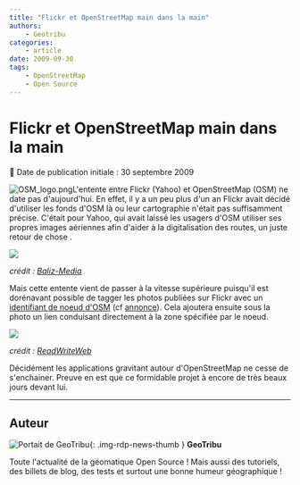 ```yaml
---
title: "Flickr et OpenStreetMap main dans la main"
authors:
    - Geotribu
categories:
    - article
date: 2009-09-30
tags:
    - OpenStreetMap
    - Open Source
---
```


# Flickr et OpenStreetMap main dans la main

:calendar: Date de publication initiale : 30 septembre 2009

![OSM_logo.png](https://cdn.geotribu.fr/img/logos-icones/OpenStreetMap/Openstreetmap.png)L'entente entre Flickr (Yahoo) et OpenStreetMap (OSM) ne date pas d'aujourd'hui. En effet, il y a un peu plus d'un an Flickr avait décidé d'utiliser les fonds d'OSM là ou leur cartographie n'était pas suffisamment précise. C'était pour Yahoo, qui avait laissé les usagers d'OSM utiliser ses propres images aériennes afin d'aider à la digitalisation des routes, un juste retour de chose .

![](http://baliz-geospatial.com/images/mediatheque/2008-08/yahoo-osm.jpg)  

*crédit : [Baliz-Media](http://media.baliz-geospatial.com/fr/blogue/flickr-de-yahoo-fait-appel-aux-donnees-OpenStreetMap)*

Mais cette entente vient de passer à la vitesse supérieure puisqu'il est dorénavant possible de tagger les photos publiées sur Flickr avec un [identifiant de noeud d'OSM](https://wiki.openstreetmap.org/wiki/FR:Elements) (cf [annonce](http://code.flickr.com/blog/2009/09/28/thats-maybe-a-bit-too-dorky-even-for-us/)). Cela ajoutera ensuite sous la photo un lien conduisant directement à la zone spécifiée par le noeud.

![](http://www.readwriteweb.com/images/osm_flickr_integration.jpg)  

*crédit : [ReadWriteWeb](http://www.readwriteweb.com/archives/flickr_now_supports_openstreetmap_tags.php)*

Décidément les applications gravitant autour d'OpenStreetMap ne cesse de s'enchainer. Preuve en est que ce formidable projet à encore de très beaux jours devant lui.

----

## Auteur

![Portait de GeoTribu](https://cdn.geotribu.fr/img/internal/charte/geotribu_logo_64x64.png){: .img-rdp-news-thumb }
**GeoTribu**

Toute l'actualité de la géomatique Open Source ! Mais aussi des tutoriels, des billets de blog, des tests et surtout une bonne humeur géographique !
